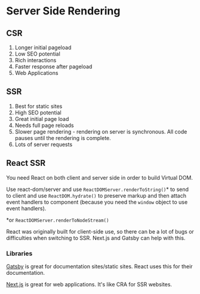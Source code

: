 # Server Side Rendering

## CSR

1. Longer initial pageload
2. Low SEO potential
4. Rich interactions
5. Faster response after pageload
6. Web Applications

## SSR

1. Best for static sites
2. High SEO potential
3. Great initial page load
4. Needs full page reloads
5. Slower page rendering - rendering on server is synchronous. All code pauses until the rendering is complete.
6. Lots of server requests


## React SSR

You need React on both client and server side in order to build Virtual DOM.

Use react-dom/server and use `ReactDOMServer.renderToString()`* to send to client and use `ReactDOM.hydrate()` to preserve markup and then attach event handlers to component (because you need the `window` object to use event handlers).

*or `ReactDOMServer.renderToNodeStream()`

React was originally built for client-side use, so there can be a lot of bugs or difficulties when switching to SSR. Next.js and Gatsby can help with this.

### Libraries

[Gatsby](https://www.gatsbyjs.com/) is great for documentation sites/static sites. React uses this for their documentation.

[Next.js](https://nextjs.org/) is great for web applications. It's like CRA for SSR websites.
